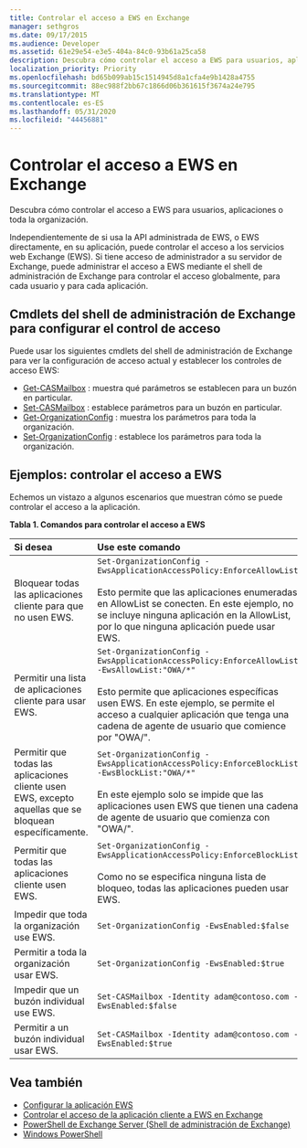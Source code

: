 ```yaml
---
title: Controlar el acceso a EWS en Exchange
manager: sethgros
ms.date: 09/17/2015
ms.audience: Developer
ms.assetid: 61e29e54-e3e5-404a-84c0-93b61a25ca58
description: Descubra cómo controlar el acceso a EWS para usuarios, aplicaciones o toda la organización.
localization_priority: Priority
ms.openlocfilehash: bd65b099ab15c1514945d8a1cfa4e9b1428a4755
ms.sourcegitcommit: 88ec988f2bb67c1866d06b361615f3674a24e795
ms.translationtype: MT
ms.contentlocale: es-ES
ms.lasthandoff: 05/31/2020
ms.locfileid: "44456881"
---
```

# <a name="control-access-to-ews-in-exchange"></a>Controlar el acceso a EWS en Exchange

Descubra cómo controlar el acceso a EWS para usuarios, aplicaciones o toda la organización.
  
Independientemente de si usa la API administrada de EWS, o EWS directamente, en su aplicación, puede controlar el acceso a los servicios web Exchange (EWS). Si tiene acceso de administrador a su servidor de Exchange, puede administrar el acceso a EWS mediante el shell de administración de Exchange para controlar el acceso globalmente, para cada usuario y para cada aplicación.
  
## <a name="exchange-management-shell-cmdlets-for-configuring-access-control"></a>Cmdlets del shell de administración de Exchange para configurar el control de acceso
<a name="bk_Cmdlets"> </a>

Puede usar los siguientes cmdlets del shell de administración de Exchange para ver la configuración de acceso actual y establecer los controles de acceso EWS:
  
- [Get-CASMailbox](https://technet.microsoft.com/library/bb124754.aspx) : muestra qué parámetros se establecen para un buzón en particular.   
- [Set-CASMailbox](https://technet.microsoft.com/library/bb125264.aspx) : establece parámetros para un buzón en particular.    
- [Get-OrganizationConfig](https://technet.microsoft.com/library/aa997571.aspx) : muestra los parámetros para toda la organización.    
- [Set-OrganizationConfig](https://technet.microsoft.com/library/aa997443.aspx) : establece los parámetros para toda la organización. 

<a name="bk_Examples"> </a>

## <a name="examples-controlling-access-to-ews"></a>Ejemplos: controlar el acceso a EWS

Echemos un vistazo a algunos escenarios que muestran cómo se puede controlar el acceso a la aplicación.
  
**Tabla 1. Comandos para controlar el acceso a EWS**

|Si desea |Use este comando|
|:-----|:-----|
|Bloquear todas las aplicaciones cliente para que no usen EWS. | `Set-OrganizationConfig -EwsApplicationAccessPolicy:EnforceAllowList`<br/><br/>Esto permite que las aplicaciones enumeradas en AllowList se conecten. En este ejemplo, no se incluye ninguna aplicación en la AllowList, por lo que ninguna aplicación puede usar EWS. |
|Permitir una lista de aplicaciones cliente para usar EWS. | `Set-OrganizationConfig -EwsApplicationAccessPolicy:EnforceAllowList -EwsAllowList:"OWA/*"`<br/><br/>Esto permite que aplicaciones específicas usen EWS. En este ejemplo, se permite el acceso a cualquier aplicación que tenga una cadena de agente de usuario que comience por "OWA/". |
|Permitir que todas las aplicaciones cliente usen EWS, excepto aquellas que se bloquean específicamente. | `Set-OrganizationConfig -EwsApplicationAccessPolicy:EnforceBlockList -EwsBlockList:"OWA/*"`<br/> <br/>En este ejemplo solo se impide que las aplicaciones usen EWS que tienen una cadena de agente de usuario que comienza con "OWA/". |
|Permitir que todas las aplicaciones cliente usen EWS. | `Set-OrganizationConfig -EwsApplicationAccessPolicy:EnforceBlockList` <br/><br/> Como no se especifica ninguna lista de bloqueo, todas las aplicaciones pueden usar EWS. |
|Impedir que toda la organización use EWS. | `Set-OrganizationConfig -EwsEnabled:$false` |
|Permitir a toda la organización usar EWS. | `Set-OrganizationConfig -EwsEnabled:$true`|
|Impedir que un buzón individual use EWS. | `Set-CASMailbox -Identity adam@contoso.com -EwsEnabled:$false`|
|Permitir a un buzón individual usar EWS. | `Set-CASMailbox -Identity adam@contoso.com -EwsEnabled:$true`|
   
## <a name="see-also"></a>Vea también

- [Configurar la aplicación EWS](setting-up-your-ews-application.md)    
- [Controlar el acceso de la aplicación cliente a EWS en Exchange](controlling-client-application-access-to-ews-in-exchange.md)   
- [PowerShell de Exchange Server (Shell de administración de Exchange)](https://docs.microsoft.com/powershell/exchange/exchange-server/exchange-management-shell?view=exchange-ps) 
- [Windows PowerShell](https://msdn.microsoft.com/library/dd835506%28v=vs.85%29.aspx)
    

